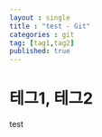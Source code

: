 ```yaml
---
layout : single
title : "test - Git"
categories : git
tag: [tag1,tag2]
published: true
---
```


# 테그1, 테그2

test
